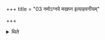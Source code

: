+++
title = "03 नमोऽग्नये मखघ्न इत्याहवनीयम्"

+++

<details><summary>थिते</summary>

नमोऽग्नये मखघ्न इत्याहवनीयम् । नमो रुद्राय मखघ्न इत्याग्नीध्रीयम् । नम इन्द्राय मखघ्न इति होत्रीयम् ३
</details>
